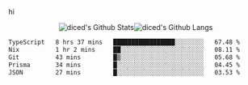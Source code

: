 hi

<div align="center">
  <img align="center" style="padding:0" src="https://github-readme-stats-dzcp99cze-dicedtomatos-projects.vercel.app/api?username=diced&show_icons=true&count_private=true&include_all_commits=true&hide=contribs&custom_title=GitHub%20Stats&theme=transparent&hide_border=true" alt="diced's Github Stats"><img align="center" style="padding:0" src="https://github-readme-stats-dzcp99cze-dicedtomatos-projects.vercel.app/api/top-langs/?username=diced&layout=compact&hide_border=true&theme=transparent" alt="diced's Github Langs">
</div>

<!--START_SECTION:waka-->

```txt
TypeScript   8 hrs 37 mins   █████████████████░░░░░░░░   67.48 %
Nix          1 hr 2 mins     ██░░░░░░░░░░░░░░░░░░░░░░░   08.11 %
Git          43 mins         █▒░░░░░░░░░░░░░░░░░░░░░░░   05.68 %
Prisma       34 mins         █░░░░░░░░░░░░░░░░░░░░░░░░   04.45 %
JSON         27 mins         █░░░░░░░░░░░░░░░░░░░░░░░░   03.53 %
```

<!--END_SECTION:waka-->
